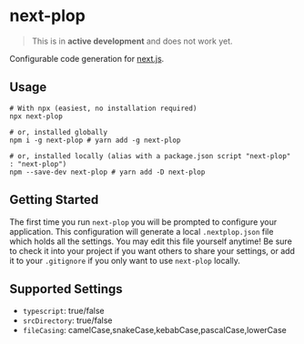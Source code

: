 # next-plop

> This is in **active development** and does not work yet.

Configurable code generation for [next.js](https://nextjs.org).

## Usage

```shell
# With npx (easiest, no installation required)
npx next-plop

# or, installed globally
npm i -g next-plop # yarn add -g next-plop

# or, installed locally (alias with a package.json script "next-plop" : "next-plop")
npm --save-dev next-plop # yarn add -D next-plop
```

## Getting Started

The first time you run `next-plop` you will be prompted to configure your application. This configuration will generate a local `.nextplop.json` file which holds all the settings. You may edit this file yourself anytime! Be sure to check it into your project if you want others to share your settings, or add it to your `.gitignore` if you only want to use `next-plop` locally.

## Supported Settings

- `typescript`: true/false
- `srcDirectory`: true/false
- `fileCasing`: camelCase,snakeCase,kebabCase,pascalCase,lowerCase
